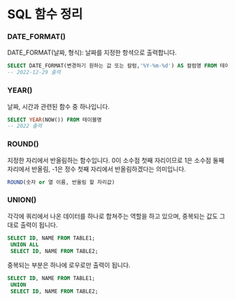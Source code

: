 # SQL 함수 정리

### DATE_FORMAT() 
DATE_FORMAT(날짜, 형식): 날짜를 지정한 항셕으로 출력합니다.
```sql
SELECT DATE_FORMAT(변경하기 원하는 값 또는 칼럼,'%Y-%m-%d') AS 컬럼명 FROM 테이블명
-- 2022-12-29 출력
```

### YEAR()
날짜, 시간과 관련된 함수 중 하나입니다.
```sql
SELECT YEAR(NOW()) FROM 테이블명
-- 2022 출력
```

### ROUND()
지정한 자리에서 반올림하는 함수입니다. 
0이 소수점 첫째 자리이므로 1은 소수점 둘째 자리에서 반올림, -1은 정수 첫째 자리에서 반올림하겠다는 의미입니다.
```sql
ROUND(숫자 or 열 이름, 반올림 할 자리값)
```

### UNION()
각각에 쿼리에서 나온 데이터를 하나로 합쳐주는 역할을 하고 있으며, 중복되는 값도 그대로 출력이 됩니다.
```sql
SELECT ID, NAME FROM TABLE1;
 UNION ALL
 SELECT ID, NAME FROM TABLE2;
```
중복되는 부분은 하나에 로우로만 출력이 됩니다.
```sql
SELECT ID, NAME FROM TABLE1;
 UNION
 SELECT ID, NAME FROM TABLE2;
```
